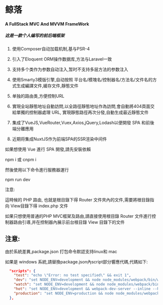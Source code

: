 # 鲸落
#### A FullStack MVC And MVVM FrameWork

##### 这是一款个人编写的前后端框架

1. 使用Composer自动加载机制,基与PSR-4

2. 引入了Eloquent ORM操作数据库,方法与Laravel一致

3. 支持多个类作为参数自动注入,暂时不支持多层方法的参数注入

4. 使用Smarty3模版引擎,自动按照 平台名/模塊名/控制器名/方法名/文件名的方式生成編譯文件,緩存文件,靜態文件

5. 单独的路由类,方便控制URL

6. 實現全站靜態地址自動訪問,以全路徑靜態地址作為訪問,會自動將404頁面交給單獨的控制器處理 URL, 實現靜態路徑再次分發,自動生成最近靜態文件

6. 集成了VueJS,VueRouter,Vuex,Axios,jQuery,Lodash以便開發 SPA 和前後端分離應用

7. 近期将集成NuxtJS作为前端SPA的SSR渲染中间件



如果想使用 Vue 進行 SPA 開發,請先安裝依賴

npm i
或
cnpm i

然後使用以下命令進行服務器運行

npm run dev

注意:

這時候的 PHP 路由, 也就是根目錄下得 Router 文件夾內的文件,需要將根目錄指向 View目錄下得 index.php 文件

如果只想使用普通的PHP MVC框架及路由,請直接使用根目錄 Router 文件進行控制器路由引導,并在控制器內展示前台根目錄 View 目錄下的文件


## 注意:

由於系統差異,package.json 打包命令默認支持linux和 mac

如果是 windows 系統,請替換package.json內script部分響應代碼,代碼如下:

```json
  "scripts": {
    "test": "echo \"Error: no test specified\" && exit 1",
    "dev": "set NODE_ENV=development && node node_modules/webpack/bin/webpack.js --progress --hide-modules --config=node_modules/laravel-mix/setup/webpack.config.js",
    "watch": "set NODE_ENV=development && node node_modules/webpack/bin/webpack.js --watch --progress --hide-modules --config=node_modules/laravel-mix/setup/webpack.config.js",
    "hot": "set NODE_ENV=development && webpack-dev-server --inline --hot --config=node_modules/laravel-mix/setup/webpack.config.js",
    "production": "set NODE_ENV=production && node node_modules/webpack/bin/webpack.js --progress --hide-modules --config=node_modules/laravel-mix/setup/webpack.config.js"
  },
```






